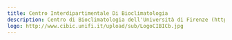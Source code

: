 ```yaml
---
title: Centro Interdipartimentale Di Bioclimatologia
description: Centro di Bioclimatologia dell'Università di Firenze (http://www.biometeo.it/)
logo: http://www.cibic.unifi.it/upload/sub/LogoCIBICb.jpg
---
```

